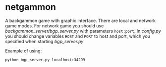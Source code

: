 # netgammon
A backgammon game with graphic interface. There are local and network game modes.
For network game you should use _backgammon_server/bgp_server.py_ with parameters `host:port`.
In _config.py_ you should change variables `HOST` and `PORT` to host and port, which you
specified when starting _bgp_server.py_

Example of using:

    python bgp_server.py localhost:34299
